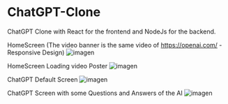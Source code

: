 # ChatGPT-Clone

ChatGPT Clone with React for the frontend and NodeJs for the backend.

HomeScreen (The video banner is the same video of https://openai.com/ - Responsive Design)
![imagen](https://user-images.githubusercontent.com/68347411/216174953-b3c7c58c-61c9-46a9-a6d7-0750bd21a927.png)

HomeScreen Loading video Poster
![imagen](https://user-images.githubusercontent.com/68347411/216337753-55fc5d69-ea96-4aff-9da4-1837d28d0dba.png)

ChatGPT Default Screen
![imagen](https://user-images.githubusercontent.com/68347411/216655322-38ac1369-68c5-436e-8617-558364edf0ae.png)

ChatGPT Screen with some Questions and Answers of the AI 
![imagen](https://user-images.githubusercontent.com/68347411/216646518-f97f3738-68c6-46d9-bcc5-ac16c0dd3e43.png)

